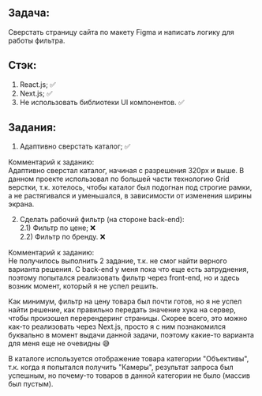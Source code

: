 ## Задача: 
Сверстать страницу сайта по макету Figma и написать логику для работы фильтра.

## Стэк:
1) React.js; ✅
2) Next.js; ✅
3) Не использовать библиотеки UI компонентов. ✅

## Задания:
1) Адаптивно сверстать каталог; ✅  

Комментарий к заданию:  
Адаптивно сверстал каталог, начиная с разрешения 320px и выше. В данном проекте использовал по большей части технологию Grid верстки, т.к. хотелось, чтобы каталог был подогнан под строгие рамки, а не растягивался и уменьшался, в зависимости от изменения ширины экрана.

2) Сделать рабочий фильтр (на стороне back-end):  
2.1) Фильтр по цене; ❌  
2.2) Фильтр по бренду. ❌  

Комментарий к заданию:  
Не получилось выполнить 2 задание, т.к. не смог найти верного варианта решения. С back-end у меня пока что еще есть затруднения, поэтому попытался реализовать фильтр через front-end, но и здесь возник момент, который я не успел решить.  

Как минимум, фильтр на цену товара был почти готов, но я не успел найти решение, как правильно передать значение хука на сервер, чтобы произошел перерендеринг страницы. Скорее всего, это можно как-то реализовать через Next.js, просто я с ним познакомился буквально в момент выдачи данной задачи, поэтому какие-то варианта для меня еще не очевидны 😅  

В каталоге используется отображение товара категории "Объективы", т.к. когда я попытался получить "Камеры", результат запроса был успешным, но почему-то товаров в данной категории не было (массив был пустым).
